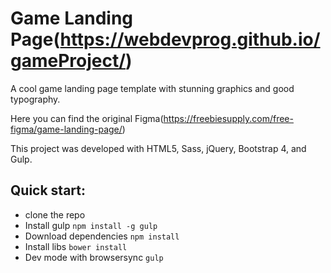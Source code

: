 # Game Landing Page(https://webdevprog.github.io/gameProject/)

A cool game landing page template with stunning graphics and good typography.

Here you can find the original Figma(https://freebiesupply.com/free-figma/game-landing-page/)

This project was developed with HTML5, Sass, jQuery, Bootstrap 4, and Gulp.

## Quick start:

* clone the repo
* Install gulp `npm install -g gulp`
* Download dependencies `npm install`
* Install libs `bower install`
* Dev mode with browsersync `gulp`
